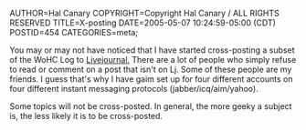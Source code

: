 AUTHOR=Hal Canary
COPYRIGHT=Copyright Hal Canary / ALL RIGHTS RESERVED
TITLE=X-posting
DATE=2005-05-07 10:24:59-05:00 (CDT)
POSTID=454
CATEGORIES=meta;

You may or may not have noticed that I have started cross-posting a subset of the WoHC Log to [Livejournal.](https://www.google.com/search?q=%22hal+canary%22+site%3Alivejournal.com) There are a lot of people who simply refuse to read or comment on a post that isn't on Lj. Some of these people are my friends. I guess that's why I have gaim set up for four different accounts on four different instant messaging protocols (jabber/icq/aim/yahoo).

Some topics will not be cross-posted. In general, the more geeky a subject is, the less likely it is to be cross-posted.
